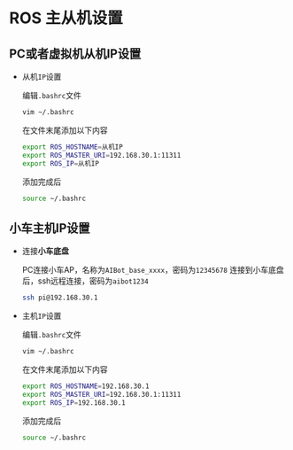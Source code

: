 # ROS 主从机设置

## PC或者虚拟机从机IP设置

* 从机`IP`设置

    编辑`.bashrc`文件
    ```bash
    vim ~/.bashrc
    ```

    在文件末尾添加以下内容

    ```bash
    export ROS_HOSTNAME=从机IP
    export ROS_MASTER_URI=192.168.30.1:11311
    export ROS_IP=从机IP
    ```

    添加完成后

    ```bash
    source ~/.bashrc
    ```


## 小车主机IP设置

* 连接**小车底盘**

    PC连接小车AP，名称为`AIBot_base_xxxx`，密码为`12345678`
    连接到小车底盘后，ssh远程连接，密码为`aibot1234`
    ```bash
    ssh pi@192.168.30.1
    ```

* 主机`IP`设置

    编辑`.bashrc`文件
    ```bash
    vim ~/.bashrc
    ```

    在文件末尾添加以下内容

    ```bash
    export ROS_HOSTNAME=192.168.30.1
    export ROS_MASTER_URI=192.168.30.1:11311
    export ROS_IP=192.168.30.1
    ```

    添加完成后

    ```bash
    source ~/.bashrc
    ```
